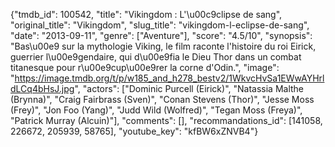 {"tmdb_id": 100542, "title": "Vikingdom : L'\u00c9clipse de sang", "original_title": "Vikingdom", "slug_title": "vikingdom-l-eclipse-de-sang", "date": "2013-09-11", "genre": ["Aventure"], "score": "4.5/10", "synopsis": "Bas\u00e9 sur la mythologie Viking, le film raconte l'histoire du roi Eirick, guerrier l\u00e9gendaire, qui d\u00e9fia le Dieu Thor dans un combat titanesque pour r\u00e9cup\u00e9rer la corne d'Odin.", "image": "https://image.tmdb.org/t/p/w185_and_h278_bestv2/1WkvcHvSa1EWwAYHrldLCq4bHsJ.jpg", "actors": ["Dominic Purcell (Eirick)", "Natassia Malthe (Brynna)", "Craig Fairbrass (Sven)", "Conan Stevens (Thor)", "Jesse Moss (Frey)", "Jon Foo (Yang)", "Judd Wild (Wolfred)", "Tegan Moss (Freya)", "Patrick Murray (Alcuin)"], "comments": [], "recommandations_id": [141058, 226672, 205939, 58765], "youtube_key": "kfBW6xZNVB4"}